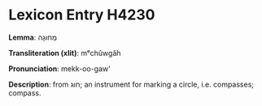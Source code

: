 # Lexicon Entry H4230

**Lemma**: מְחוּגָה

**Transliteration (xlit)**: mᵉchûwgâh

**Pronunciation**: mekk-oo-gaw'

**Description**:
from חוּג; an instrument for marking a circle, i.e. compasses; compass.
